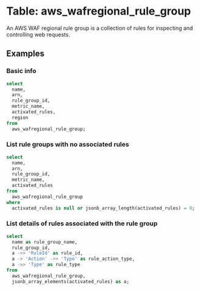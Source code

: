 # Table: aws_wafregional_rule_group

An AWS WAF regional rule group is a collection of rules for inspecting and controlling web requests.

## Examples

### Basic info

```sql
select
  name,
  arn,
  rule_group_id,
  metric_name,
  activated_rules,
  region
from
  aws_wafregional_rule_group;
```

### List rule groups with no associated rules

```sql
select
  name,
  arn,
  rule_group_id,
  metric_name,
  activated_rules
from
  aws_wafregional_rule_group
where
  activated_rules is null or jsonb_array_length(activated_rules) = 0;
```

### List details of rules associated with the rule group

```sql
select
  name as rule_group_name,
  rule_group_id,
  a ->> 'RuleId' as rule_id,
  a -> 'Action' ->> 'Type' as rule_action_type,
  a ->> 'Type' as rule_type
from
  aws_wafregional_rule_group,
  jsonb_array_elements(activated_rules) as a;
```
